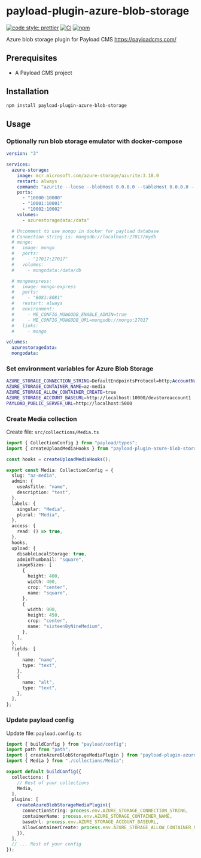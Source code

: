 # payload-plugin-azure-blob-storage

[![code style: prettier](https://img.shields.io/badge/code_style-prettier-ff69b4.svg?style=rounded-square)](https://github.com/prettier/prettier)
[![CI](https://github.com/alexbechmann/payload-plugin-azure-blob-storage/actions/workflows/ci.yml/badge.svg?branch=main)](https://github.com/alexbechmann/payload-plugin-azure-blob-storage/actions/workflows/ci.yml)
[![npm](https://img.shields.io/npm/v/payload-plugin-azure-blob-storage.svg)](https://www.npmjs.com/package/payload-plugin-azure-blob-storage)

Azure blob storage plugin for Payload CMS <https://payloadcms.com/>

## Prerequisites

- A Payload CMS project

## Installation

```bash
npm install payload-plugin-azure-blob-storage
```

## Usage

### Optionally run blob storage emulator with docker-compose

```yaml
version: "3"

services:
  azure-storage:
    image: mcr.microsoft.com/azure-storage/azurite:3.18.0
    restart: always
    command: "azurite --loose --blobHost 0.0.0.0 --tableHost 0.0.0.0 --queueHost 0.0.0.0"
    ports:
      - "10000:10000"
      - "10001:10001"
      - "10002:10002"
    volumes:
      - azurestoragedata:/data"

  # Uncomment to use mongo in docker for payload database
  # Connection string is: mongodb://localhost:27017/mydb
  # mongo:
  #   image: mongo
  #   ports:
  #     - "27017:27017"
  #   volumes:
  #     - mongodata:/data/db

  # mongoexpress:
  #   image: mongo-express
  #   ports:
  #     - "8081:8081"
  #   restart: always
  #   environment:
  #     - ME_CONFIG_MONGODB_ENABLE_ADMIN=true
  #     - ME_CONFIG_MONGODB_URL=mongodb://mongo:27017
  #   links:
  #     - mongo

volumes:
  azurestoragedata:
  mongodata:
```

### Set environment variables for Azure Blob Storage

```bash
AZURE_STORAGE_CONNECTION_STRING=DefaultEndpointsProtocol=http;AccountName=devstoreaccount1;AccountKey=Eby8vdM02xNOcqFlqUwJPLlmEtlCDXJ1OUzFT50uSRZ6IFsuFq2UVErCz4I6tq/K1SZFPTOtr/KBHBeksoGMGw==;BlobEndpoint=http://localhost:10000/devstoreaccount1;QueueEndpoint=http://localhost:10001/devstoreaccount1;
AZURE_STORAGE_CONTAINER_NAME=az-media
AZURE_STORAGE_ALLOW_CONTAINER_CREATE=true
AZURE_STORAGE_ACCOUNT_BASEURL=http://localhost:10000/devstoreaccount1
PAYLOAD_PUBLIC_SERVER_URL=http://localhost:5000
```

### Create Media collection

Create file: `src/collections/Media.ts`

```typescript
import { CollectionConfig } from "payload/types";
import { createUploadMediaHooks } from "payload-plugin-azure-blob-storage";

const hooks = createUploadMediaHooks();

export const Media: CollectionConfig = {
  slug: "az-media",
  admin: {
    useAsTitle: "name",
    description: "test",
  },
  labels: {
    singular: "Media",
    plural: "Media",
  },
  access: {
    read: () => true,
  },
  hooks,
  upload: {
    disableLocalStorage: true,
    adminThumbnail: "square",
    imageSizes: [
      {
        height: 400,
        width: 400,
        crop: "center",
        name: "square",
      },
      {
        width: 900,
        height: 450,
        crop: "center",
        name: "sixteenByNineMedium",
      },
    ],
  },
  fields: [
    {
      name: "name",
      type: "text",
    },
    {
      name: "alt",
      type: "text",
    },
  ],
};
```

### Update payload config

Update file: `payload.config.ts`

```ts
import { buildConfig } from "payload/config";
import path from "path";
import { createAzureBlobStorageMediaPlugin } from "payload-plugin-azure-blob-storage";
import { Media } from "./collections/Media";

export default buildConfig({
  collections: [
    // Rest of your collections
    Media,
  ],
  plugins: [
    createAzureBlobStorageMediaPlugin({
      connectionString: process.env.AZURE_STORAGE_CONNECTION_STRING,
      containerName: process.env.AZURE_STORAGE_CONTAINER_NAME,
      baseUrl: process.env.AZURE_STORAGE_ACCOUNT_BASEURL,
      allowContainerCreate: process.env.AZURE_STORAGE_ALLOW_CONTAINER_CREATE === "true",
    }),
  ],
  // ... Rest of your config
});
```
